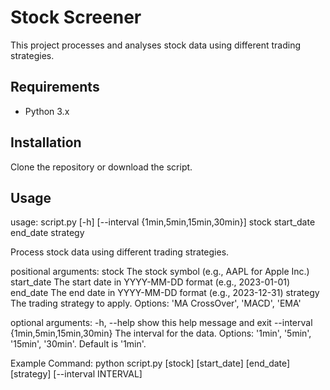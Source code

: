 # Stock Screener

This project processes and analyses stock data using different trading strategies.

## Requirements

- Python 3.x

## Installation

Clone the repository or download the script.

## Usage

usage: script.py [-h] [--interval {1min,5min,15min,30min}] stock start_date end_date strategy

Process stock data using different trading strategies.

positional arguments:
  stock                 The stock symbol (e.g., AAPL for Apple Inc.)
  start_date            The start date in YYYY-MM-DD format (e.g., 2023-01-01)
  end_date              The end date in YYYY-MM-DD format (e.g., 2023-12-31)
  strategy              The trading strategy to apply. Options: 'MA CrossOver', 'MACD', 'EMA'

optional arguments:
  -h, --help            show this help message and exit
  --interval {1min,5min,15min,30min}
                        The interval for the data. Options: '1min', '5min', '15min', '30min'. Default is '1min'.

Example Command: python script.py [stock] [start_date] [end_date] [strategy] [--interval INTERVAL]